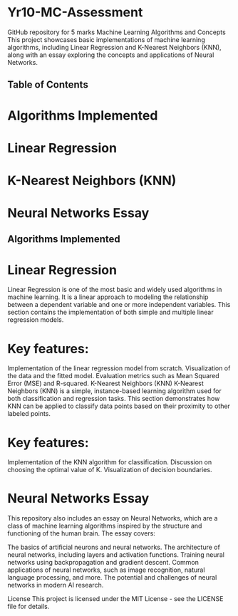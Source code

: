 # Yr10-MC-Assessment
GitHub repository for 5 marks
Machine Learning Algorithms and Concepts
This project showcases basic implementations of machine learning algorithms, including Linear Regression and K-Nearest Neighbors (KNN), along with an essay exploring the concepts and applications of Neural Networks.

## Table of Contents
# Algorithms Implemented
# Linear Regression
# K-Nearest Neighbors (KNN)
# Neural Networks Essay


## Algorithms Implemented
# Linear Regression
Linear Regression is one of the most basic and widely used algorithms in machine learning. It is a linear approach to modeling the relationship between a dependent variable and one or more independent variables. This section contains the implementation of both simple and multiple linear regression models.

# Key features:

Implementation of the linear regression model from scratch.
Visualization of the data and the fitted model.
Evaluation metrics such as Mean Squared Error (MSE) and R-squared.
K-Nearest Neighbors (KNN)
K-Nearest Neighbors (KNN) is a simple, instance-based learning algorithm used for both classification and regression tasks. This section demonstrates how KNN can be applied to classify data points based on their proximity to other labeled points.

# Key features:

Implementation of the KNN algorithm for classification.
Discussion on choosing the optimal value of K.
Visualization of decision boundaries.

# Neural Networks Essay
This repository also includes an essay on Neural Networks, which are a class of machine learning algorithms inspired by the structure and functioning of the human brain. The essay covers:

The basics of artificial neurons and neural networks.
The architecture of neural networks, including layers and activation functions.
Training neural networks using backpropagation and gradient descent.
Common applications of neural networks, such as image recognition, natural language processing, and more.
The potential and challenges of neural networks in modern AI research.



License
This project is licensed under the MIT License - see the LICENSE file for details.
